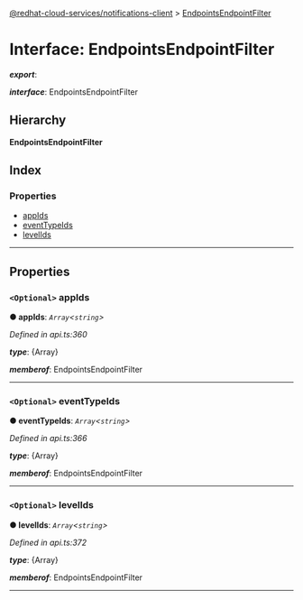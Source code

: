 [@redhat-cloud-services/notifications-client](../README.md) > [EndpointsEndpointFilter](../interfaces/endpointsendpointfilter.md)

# Interface: EndpointsEndpointFilter

*__export__*: 

*__interface__*: EndpointsEndpointFilter

## Hierarchy

**EndpointsEndpointFilter**

## Index

### Properties

* [appIds](endpointsendpointfilter.md#appids)
* [eventTypeIds](endpointsendpointfilter.md#eventtypeids)
* [levelIds](endpointsendpointfilter.md#levelids)

---

## Properties

<a id="appids"></a>

### `<Optional>` appIds

**● appIds**: *`Array`<`string`>*

*Defined in api.ts:360*

*__type__*: {Array}

*__memberof__*: EndpointsEndpointFilter

___
<a id="eventtypeids"></a>

### `<Optional>` eventTypeIds

**● eventTypeIds**: *`Array`<`string`>*

*Defined in api.ts:366*

*__type__*: {Array}

*__memberof__*: EndpointsEndpointFilter

___
<a id="levelids"></a>

### `<Optional>` levelIds

**● levelIds**: *`Array`<`string`>*

*Defined in api.ts:372*

*__type__*: {Array}

*__memberof__*: EndpointsEndpointFilter

___

